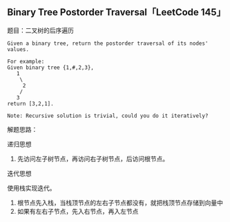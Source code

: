 ## Binary Tree Postorder Traversal「LeetCode 145」

题目：二叉树的后序遍历

```
Given a binary tree, return the postorder traversal of its nodes' values.

For example:
Given binary tree {1,#,2,3},
   1
    \
     2
    /
   3
return [3,2,1].

Note: Recursive solution is trivial, could you do it iteratively?
```

解题思路：

递归思想

1. 先访问左子树节点，再访问右子树节点，后访问根节点。

迭代思想

使用栈实现迭代。

1. 根节点先入栈，当栈顶节点的左右子节点都没有，就把栈顶节点存储到向量中
2. 如果有左右子节点，先入右节点，再入左节点



